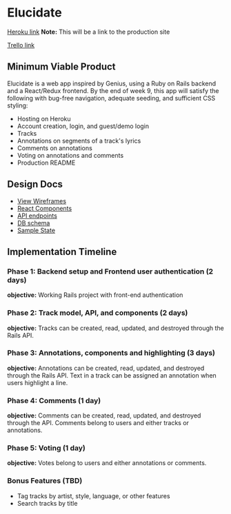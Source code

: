 # Elucidate

[Heroku link][heroku] **Note:** This will be a link to the production site

[Trello link][trello]

[heroku]: http://www.herokuapp.com
[trello]: https://trello.com/b/Me91V9CP/elucidate

## Minimum Viable Product

Elucidate is a web app inspired by Genius, using a Ruby on Rails
backend and a React/Redux frontend. By the end of week 9, this app
will satisfy the following with bug-free navigation, adequate seeding,
and sufficient CSS styling:

- Hosting on Heroku
- Account creation, login, and guest/demo login
- Tracks
- Annotations on segments of a track's lyrics
- Comments on annotations
- Voting on annotations and comments
- Production README

## Design Docs
* [View Wireframes][wireframes]
* [React Components][components]
* [API endpoints][api-endpoints]
* [DB schema][schema]
* [Sample State][sample-state]

[wireframes]: /docs/wireframes
[components]: /docs/component-hierarchy.md
[sample-state]: /docs/sample-state.md
[api-endpoints]: /docs/api-endpoints.md
[schema]: /docs/schema.md

## Implementation Timeline
### Phase 1: Backend setup and Frontend user authentication (2 days)
**objective:** Working Rails project with front-end authentication

### Phase 2: Track model, API, and components (2 days)
**objective:** Tracks can be created, read, updated, and destroyed
through the Rails API.

### Phase 3: Annotations, components and highlighting (3 days)
**objective:** Annotations can be created, read, updated, and destroyed
through the Rails API. Text in a track can be assigned an annotation
when users highlight a line.

### Phase 4: Comments (1 day)
**objective:** Comments can be created, read, updated, and destroyed
through the API. Comments belong to users and either tracks or annotations.

### Phase 5: Voting (1 day)
**objective:** Votes belong to users and either annotations or comments.

### Bonus Features (TBD)
- Tag tracks by artist, style, language, or other features
- Search tracks by title
